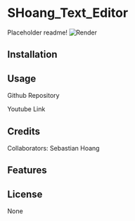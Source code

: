 # SHoang_Text_Editor
Placeholder readme!
![Render]()
## Installation


## Usage

Github Repository


Youtube Link


## Credits
Collaborators:
Sebastian Hoang

## Features

## License
None
